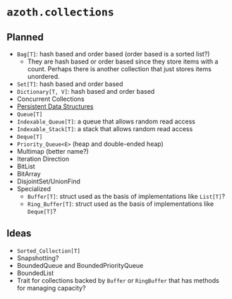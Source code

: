 # `azoth.collections`

## Planned

* `Bag[T]`: hash based and order based (order based is a sorted list?)
  * They are hash based or order based since they store items with a count. Perhaps there is another collection that just stores items unordered.
* `Set[T]`: hash based and order based
* `Dictionary[T, V]`: hash based and order based
* Concurrent Collections
* [Persistent Data Structures](https://en.wikipedia.org/wiki/Persistent_data_structure)
* `Queue[T]`
* `Indexable_Queue[T]`: a queue that allows random read access
* `Indexable_Stack[T]`: a stack that allows random read access
* `Deque[T]`
* `Priority_Queue<E>` (heap and double-ended heap)
* Multimap (better name?)
* Iteration Direction
* BitList
* BitArray
* DisjointSet/UnionFind
* Specialized
  * `Buffer[T]`: struct used as the basis of implementations like `List[T]`?
  * `Ring_Buffer[T]`: struct used as the basis of implementations like `Deque[T]`?

## Ideas

* `Sorted_Collection[T]`
* Snapshotting?
* BoundedQueue and BoundedPriorityQueue
* BoundedList
* Trait for collections backed by `Buffer` or `RingBuffer` that has methods for managing capacity?
